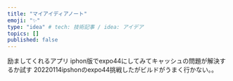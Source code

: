 ```yaml
---
title: "マイアイディアノート"
emoji: "✨"
type: "idea" # tech: 技術記事 / idea: アイデア
topics: []
published: false
---
```

励ましてくれるアプリ
iphon版でexpo44にしてみてキャッシュの問題が解決するか試す
20220114ipshonのexpo44挑戦したがビルドがうまく行かない。。